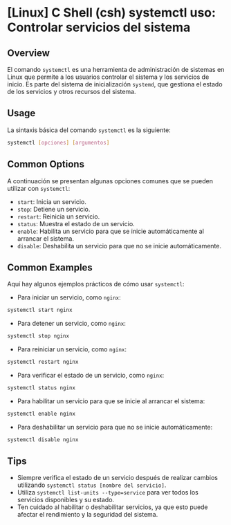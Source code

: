 # [Linux] C Shell (csh) systemctl uso: Controlar servicios del sistema

## Overview
El comando `systemctl` es una herramienta de administración de sistemas en Linux que permite a los usuarios controlar el sistema y los servicios de inicio. Es parte del sistema de inicialización `systemd`, que gestiona el estado de los servicios y otros recursos del sistema.

## Usage
La sintaxis básica del comando `systemctl` es la siguiente:

```bash
systemctl [opciones] [argumentos]
```

## Common Options
A continuación se presentan algunas opciones comunes que se pueden utilizar con `systemctl`:

- `start`: Inicia un servicio.
- `stop`: Detiene un servicio.
- `restart`: Reinicia un servicio.
- `status`: Muestra el estado de un servicio.
- `enable`: Habilita un servicio para que se inicie automáticamente al arrancar el sistema.
- `disable`: Deshabilita un servicio para que no se inicie automáticamente.

## Common Examples
Aquí hay algunos ejemplos prácticos de cómo usar `systemctl`:

- Para iniciar un servicio, como `nginx`:

```bash
systemctl start nginx
```

- Para detener un servicio, como `nginx`:

```bash
systemctl stop nginx
```

- Para reiniciar un servicio, como `nginx`:

```bash
systemctl restart nginx
```

- Para verificar el estado de un servicio, como `nginx`:

```bash
systemctl status nginx
```

- Para habilitar un servicio para que se inicie al arrancar el sistema:

```bash
systemctl enable nginx
```

- Para deshabilitar un servicio para que no se inicie automáticamente:

```bash
systemctl disable nginx
```

## Tips
- Siempre verifica el estado de un servicio después de realizar cambios utilizando `systemctl status [nombre del servicio]`.
- Utiliza `systemctl list-units --type=service` para ver todos los servicios disponibles y su estado.
- Ten cuidado al habilitar o deshabilitar servicios, ya que esto puede afectar el rendimiento y la seguridad del sistema.
